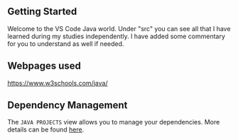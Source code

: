 ## Getting Started

Welcome to the VS Code Java world. Under "src" you can see all that I have learned during my studies independently. I have added some commentary for you to understand as well if needed.

## Webpages used

https://www.w3schools.com/java/

## Dependency Management

The `JAVA PROJECTS` view allows you to manage your dependencies. More details can be found [here](https://github.com/microsoft/vscode-java-dependency#manage-dependencies).
